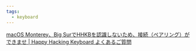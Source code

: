 ```yaml
---
tags:
  - keyboard
---
```

[macOS Monterey、Big SurでHHKBを認識しないため、接続（ペアリング）ができませ | Happy Hacking Keyboard よくあるご質問](https://faq.pfu.jp/faq/show/3827?category_id=267&return_path=/category/show/267?page%3D1%26site_domain%3Dhhkb%26sort%3Dsort_access%26sort_order%3Ddesc&site_domain=hhkb)
